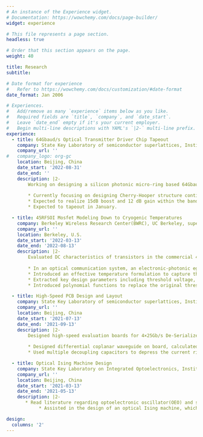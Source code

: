 ```yaml
---
# An instance of the Experience widget.
# Documentation: https://wowchemy.com/docs/page-builder/
widget: experience

# This file represents a page section.
headless: true

# Order that this section appears on the page.
weight: 40

title: Research
subtitle: 

# Date format for experience
#   Refer to https://wowchemy.com/docs/customization/#date-format
date_format: Jan 2006

# Experiences.
#   Add/remove as many `experience` items below as you like.
#   Required fields are `title`, `company`, and `date_start`.
#   Leave `date_end` empty if it's your current employer.
#   Begin multi-line descriptions with YAML's `|2-` multi-line prefix.
experience:
  - title: 64Gbaud/s Optical Transmitter Driver Chip Tapeout
    company: State Key Laboratory of semiconductor superlattices, Institute of Semiconductors, Chinese Academy of Sciences (CAS), supervised by Prof. Nan Qi
    company_url: ''
#   company_logo: org-gc
    location: Beijing, China
    date_start: '2022-08-31'
    date_end: ''
    description: |2-
        Working on designing a silicon photonic micro-ring based 64Gbaud/s based optical transmitter with 2-tap Feed-Forward Equalization(FFE) and nonlinear equalization in 45nm SOI CMOS.
        
        * Currently focusing on designing Cherry-Hooper structure continuous-time linear equalizer (CTLE) stage and 2-stage variable gain amplifier(VGA). 
        * Expected to realize 15dB boost and 12 dB gain within the bandwidth of 35GHz. Modeled CTLE in Advanced Design System and wrote verilog-A model in Virtuoso to optimize circuit design.
        * Expected to tapeout in January.

  - title: 45RFSOI Mosfet Modeling Down to Cryogenic Temperatures
    company: Berkeley Wireless Research Center(BWRC), UC Berkeley, supervised by Prof. Vladimir Stojanovic
    company_url: ''
    location: Berkeley, U.S.
    date_start: '2022-03-13'
    date_end: '2022-08-13'
    description: |2-
        Evaluated DC characteristics of transistors in the commercial 45nm PD-SOI process down to 2.5K on different types of devices.
        
        * In an optical communication system, an electronic-photonic egress link is used to connect cryogenic compute node with its room-temperature main memory. However, the existing BSIM model cannot predict 45RFSOI MOSFET performance at cryogenic temperatures correctly(Research Background).
        * Introduced an effective temperature formulation to capture the effects of the band tail states.
        * Extracted key design parameters including threshold voltage, effective mobility and saturation velocity, presented a modified verilog-A compact model within industry-standard Berkeley short-channel IGFET model (BSIM) framework.
        * Introduced polynomial functions to replace the original threshold voltage expression in BSIM model, which has discontinuity points at cryogenic temperatures. Modelled id-vd curve and id-vg curve with a wide temperature range and mean absolute percentage error is smaller than 0.1 percent.

  - title: High-Speed PCB Design and Layout
    company: State Key Laboratory of semiconductor superlattices, Institute of Semiconductors, Chinese Academy of Sciences (CAS), supervised by Prof. Nan Qi
    company_url: ''
    location: Beijing, China
    date_start: '2021-07-13'
    date_end: '2021-09-13'
    description: |2-
        Designed high-speed evaluation boards for 4×25Gb/s De-Serializer with Baud-Rate Sampling CDR in Altium Designer. 
        
        * Designed differential coplanar waveguide on board, calculated characteristic impedance of transmission line to decrease reflection using SI9000 and simulated its performance using Advanced Design System.
        * Used multiple decoupling capacitors to depress the current ripple and magnetic beadso suppress high-frequency noise and spike interference on signal circuits and power circuits.

  - title: Optical Ising Machine Design
    company: State Key Laboratory on Integrated Optoelectronics, Institute of Semiconductors, Chinese Academy of Sciences (CAS), supervised by Prof. Ming Li
    company_url: ''
    location: Beijing, China
    date_start: '2021-03-13'
    date_end: '2021-05-13'
    description: |2-
       * Read literature regarding optoelectronic oscillator(OEO) and summarized recent progress in the field of OEOs.
            * Assisted in the design of an optical Ising machine, which is based on OEO and can be used to solve some optimization problems. Added an optical fiber of proper length to keep the feedback signal in the same phase with the forward signal and used Matlab to process the experimental data.

design:
  columns: '2'
---
```

